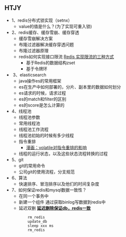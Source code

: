 ## HTJY
- 1、redis分布式锁实现（setnx）
    - value的值是什么？(为了实现可重入锁)
- 2、redis缓存、缓存雪崩、缓存穿透   
    - 缓存雪崩解决方案
    - 布隆过滤器解决缓存穿透问题
    - 布隆过滤器原理
    - redis如何实现接口限流 [Redis 实现限流的三种方式](https://blog.csdn.net/lmx125254/article/details/90700118)
        - 基于Redis的数据结构zset
        - 基于令牌环
-  3、elasticsearch
    - java操作es的常用框架
    - es在生产中如何部署的，分片、副本里的数据如何划分
    - es请求的时候，请求过程
    - es的match和filter的区别
    - es的score是怎么计算的
-  4、线程池
    - 线程池参数
    - 常用线程池
    - 线程池工作流程
    - 线程池初始的时候有多少线程
    - 指令重排
       - [漫画：volatile对指令重排的影响](https://www.itcodemonkey.com/article/1725.html)
    - 线程的运行状态，以及这些状态流程转换的过程
- 5、git
    - git的常用命令
    - 公司git的使用流程，分支规范
- 6、算法
   - 快速排序、冒泡排序以及他们的时间复杂度
- 7、如何保证redis和mysql数据一致性？
    - 在同一个事务中
    - 新建一个组件 通过获取binlog写数据到redis中
    - 延迟双删 **[延迟删除保证db，redis一致](https://www.jianshu.com/p/125bba448cdd)** 
        ```
            rm_redis
            update_db
            sleep xxx ms
            rm_redis
        ```
